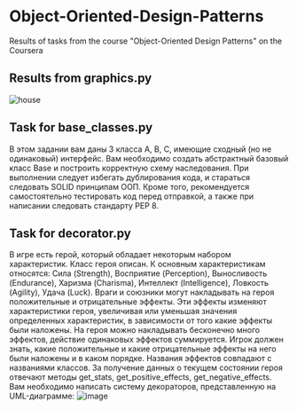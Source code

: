 # Object-Oriented-Design-Patterns

Results of tasks from the course "Object-Oriented Design Patterns" on the Coursera

## Results from graphics.py
![house](https://user-images.githubusercontent.com/43314418/128162375-cb16bcf3-0c44-4b65-bbd1-61e5afeef2ea.png)

## Task for base_classes.py
В этом задании вам даны 3 класса A, B, C, имеющие сходный (но не одинаковый) интерфейс. Вам необходимо создать абстрактный базовый класс Base и построить корректную схему наследования. При выполнении следует избегать дублирования кода, и стараться следовать SOLID принципам ООП. Кроме того, рекомендуется самостоятельно тестировать код перед отправкой, а также при написании следовать стандарту PEP 8.

## Task for decorator.py
В игре есть герой, который обладает некоторым набором характеристик. Класс героя описан. К основным характеристикам относятся: Сила (Strength), Восприятие (Perception), Выносливость (Endurance), Харизма (Charisma), Интеллект (Intelligence), Ловкость (Agility), Удача (Luck). Враги и союзники могут накладывать на героя положительные и отрицательные эффекты. Эти эффекты изменяют характеристики героя,  увеличивая или уменьшая значения определенных характеристик, в зависимости от того какие эффекты были наложены.  На героя можно накладывать бесконечно много эффектов, действие одинаковых эффектов суммируется. Игрок должен знать, какие положительные и какие отрицательные эффекты на него были наложены и в каком порядке. Названия эффектов совпадают с названиями классов. За получение данных о текущем состоянии героя отвечают методы get_stats, get_positive_effects,  get_negative_effects. Вам необходимо написать систему декораторов, представленную на UML-диаграмме:
![image](https://user-images.githubusercontent.com/43314418/132123155-cf5b40de-25a6-4ca3-b162-518ec99fd44b.png)
